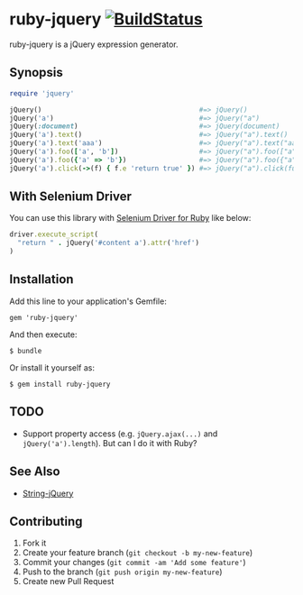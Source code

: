 # ruby-jquery  [![BuildStatus](https://secure.travis-ci.org/kentaro/ruby-jquery.png)](http://travis-ci.org/kentaro/ruby-jquery)

ruby-jquery is a jQuery expression generator.

## Synopsis

```ruby
require 'jquery'

jQuery()                                       #=> jQuery()
jQuery('a')                                    #=> jQuery("a")
jQuery(:document)                              #=> jQuery(document)
jQuery('a').text()                             #=> jQuery("a").text()
jQuery('a').text('aaa')                        #=> jQuery("a").text("aaa")
jQuery('a').foo(['a', 'b'])                    #=> jQuery("a").foo(["a","b"])
jQuery('a').foo({'a' => 'b'})                  #=> jQuery("a").foo({"a":"b"})
jQuery('a').click(->(f) { f.e 'return true' }) #=> jQuery("a").click(function (e) { return true })
```

## With Selenium Driver

You can use this library with [Selenium Driver for Ruby](http://code.google.com/p/selenium/wiki/RubyBindings) like below:

```ruby
driver.execute_script(
  "return " . jQuery('#content a').attr('href')
)
```

## Installation

Add this line to your application's Gemfile:

    gem 'ruby-jquery'

And then execute:

    $ bundle

Or install it yourself as:

    $ gem install ruby-jquery

## TODO

  * Support property access (e.g. `jQuery.ajax(...)` and `jQuery('a').length`). But can I do it with Ruby?

## See Also

  * [String-jQuery](https://github.com/motemen/String-jQuery)

## Contributing

1. Fork it
2. Create your feature branch (`git checkout -b my-new-feature`)
3. Commit your changes (`git commit -am 'Add some feature'`)
4. Push to the branch (`git push origin my-new-feature`)
5. Create new Pull Request
